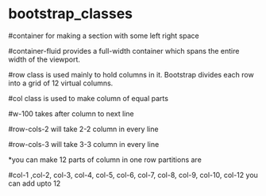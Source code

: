 # bootstrap_classes

#container
for making a section with some left right space

#container-fluid
provides a full-width container which spans the entire width of the viewport.

#row
class is used mainly to hold columns in it. Bootstrap divides each row into a grid of 12 virtual columns.

#col
class is used to make column of equal parts

#w-100 
takes after column to next line

#row-cols-2
will take 2-2 column in  every line

#row-cols-3
will take 3-3 column in  every line

*you can make 12 parts of column in one row
partitions are

#col-1 ,col-2, col-3, col-4, col-5, col-6, col-7, col-8, col-9, col-10, col-12
you can add upto 12
